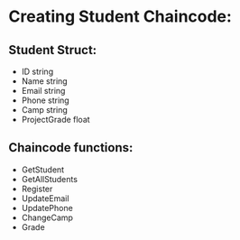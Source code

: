 # Creating Student Chaincode:
## Student Struct:
- ID string
- Name string
- Email string
- Phone string
- Camp string
- ProjectGrade float

## Chaincode functions:
- GetStudent
- GetAllStudents
- Register
- UpdateEmail
- UpdatePhone
- ChangeCamp
- Grade
